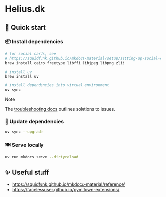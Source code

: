# Helius.dk

## 🚀 Quick start

### 📦 Install dependencies

```bash
# for social cards, see
# https://squidfunk.github.io/mkdocs-material/setup/setting-up-social-cards
brew install cairo freetype libffi libjpeg libpng zlib

# install uv
brew install uv

# install dependencies into virtual environment
uv sync
```

> [!Note]
>
> The
> [troubleshooting docs](https://squidfunk.github.io/mkdocs-material/plugins/requirements/image-processing/?h=brew#cairo-graphics)
> outlines solutions to issues.

### 💄 Update dependencies

```bash
uv sync --upgrade
```

### 🍽️ Serve locally

```bash
uv run mkdocs serve --dirtyreload
```

## ✨ Useful stuff

- https://squidfunk.github.io/mkdocs-material/reference/
- https://facelessuser.github.io/pymdown-extensions/